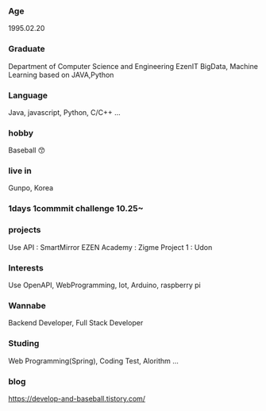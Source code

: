### Age
1995.02.20

### Graduate
Department of Computer Science and Engineering
EzenIT BigData, Machine Learning based on JAVA,Python
### Language 
Java, javascript, Python, C/C++ ...
### hobby
Baseball 😙
### live in
Gunpo, Korea

### 1days 1commmit challenge 10.25~

### projects
Use API : SmartMirror
EZEN Academy : Zigme
Project 1 : Udon

### Interests
Use OpenAPI, WebProgramming, Iot, Arduino, raspberry pi

### Wannabe
Backend Developer, Full Stack Developer

### Studing
Web Programming(Spring), Coding Test, Alorithm ...

### blog
https://develop-and-baseball.tistory.com/
